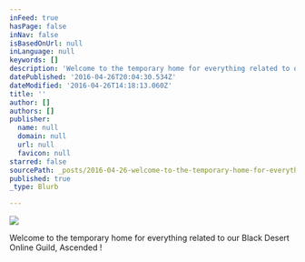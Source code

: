 ```yaml
---
inFeed: true
hasPage: false
inNav: false
isBasedOnUrl: null
inLanguage: null
keywords: []
description: 'Welcome to the temporary home for everything related to our Black Desert Online Guild, Ascended !'
datePublished: '2016-04-26T20:04:30.534Z'
dateModified: '2016-04-26T14:18:13.060Z'
title: ''
author: []
authors: []
publisher:
  name: null
  domain: null
  url: null
  favicon: null
starred: false
sourcePath: _posts/2016-04-26-welcome-to-the-temporary-home-for-everything-related-to-our.md
published: true
_type: Blurb

---
```

![](https://the-grid-user-content.s3-us-west-2.amazonaws.com/0560022a-dd71-4bc7-a9ca-5e26fb4f5394.png)

Welcome to the temporary home for everything related to our Black Desert Online Guild, Ascended !